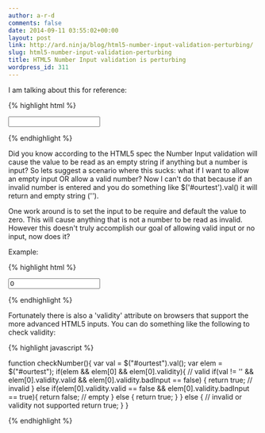 ```yaml
---
author: a-r-d
comments: false
date: 2014-09-11 03:55:02+00:00
layout: post
link: http://ard.ninja/blog/html5-number-input-validation-perturbing/
slug: html5-number-input-validation-perturbing
title: HTML5 Number Input validation is perturbing
wordpress_id: 311
---
```


I am talking about this for reference:

{% highlight html %}

<input type='number' id='ourtest' />

{% endhighlight %}

Did you know according to the HTML5 spec the Number Input validation will cause the value to be read as an empty string if anything but a number is input? So lets suggest a scenario where this sucks: what if I want to allow an empty input OR allow a valid number? Now I can't do that because if an invalid number is entered and you do something like $('#ourtest').val() it will return and empty string ('').

One work around is to set the input to be require and default the value to zero. This will cause anything that is not a number to be read as invalid. However this doesn't truly accomplish our goal of allowing valid input or no input, now does it?

Example:

{% highlight html %}

<input type='number' id='ourtest' value='0' required/>

{% endhighlight %}

Fortunately there is also a 'validity' attribute on browsers that support the more advanced HTML5 inputs. You can do something like the following to check validity:

{% highlight javascript %}

function checkNumber(){
	var val = $("#ourtest").val();
	var elem = $("#ourtest");
	if(elem && elem[0] && elem[0].validity){
		// valid
		if(val != '' && elem[0].validity.valid && elem[0].validity.badInput == false) {
			return true;
		// invalid
		} else if(elem[0].validity.valid == false && elem[0].validity.badInput == true){
			return false;
		// empty
		} else {
			return true;
		}
	} else {
                // invalid or validity not supported
		return true;
	}
}

{% endhighlight %}
